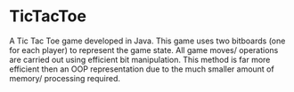 # TicTacToe

A Tic Tac Toe game developed in Java. This game uses two bitboards (one for each player) to represent the game state.
All game moves/ operations are carried out using efficient bit manipulation. This method is far more efficient then an OOP representation
due to the much smaller amount of memory/ processing required.
